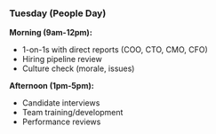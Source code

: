 ### Tuesday (People Day)

**Morning (9am-12pm):**

- 1-on-1s with direct reports (COO, CTO, CMO, CFO)
- Hiring pipeline review
- Culture check (morale, issues)

**Afternoon (1pm-5pm):**

- Candidate interviews
- Team training/development
- Performance reviews
